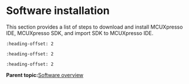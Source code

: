 # Software installation

This section provides a list of steps to download and install MCUXpresso IDE, MCUXpresso SDK, and import SDK to MCUXpresso IDE.


```{include} ../topics/download_and_install_mcuxpresso_ide.md
:heading-offset: 2
```

```{include} ../topics/download_and_install_mcuxpresso_sdk.md
:heading-offset: 2
```

```{include} ../topics/import_sdk_to_mcuxpresso_ide.md
:heading-offset: 2
```

**Parent topic:**[Software overview](../topics/software_overview.md)

